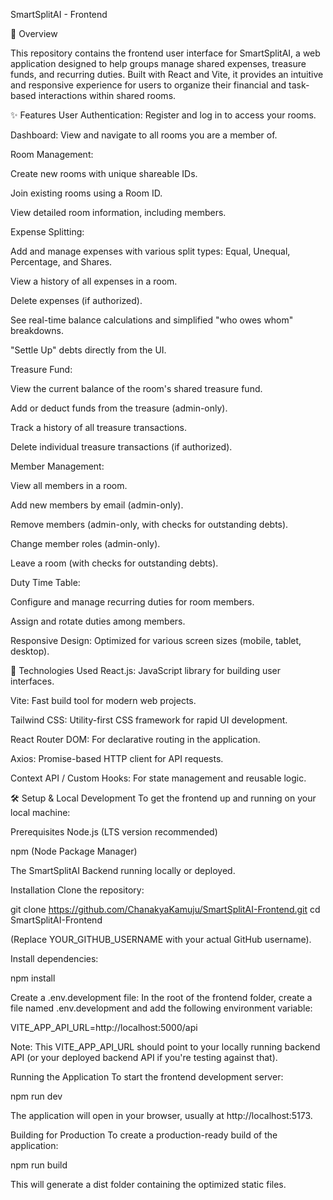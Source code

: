 SmartSplitAI - Frontend

📱 Overview

This repository contains the frontend user interface for SmartSplitAI, a web application designed to help groups manage shared expenses, treasure funds, and recurring duties. Built with React and Vite, it provides an intuitive and responsive experience for users to organize their financial and task-based interactions within shared rooms.

✨ Features
User Authentication: Register and log in to access your rooms.

Dashboard: View and navigate to all rooms you are a member of.

Room Management:

Create new rooms with unique shareable IDs.

Join existing rooms using a Room ID.

View detailed room information, including members.

Expense Splitting:

Add and manage expenses with various split types: Equal, Unequal, Percentage, and Shares.

View a history of all expenses in a room.

Delete expenses (if authorized).

See real-time balance calculations and simplified "who owes whom" breakdowns.

"Settle Up" debts directly from the UI.

Treasure Fund:

View the current balance of the room's shared treasure fund.

Add or deduct funds from the treasure (admin-only).

Track a history of all treasure transactions.

Delete individual treasure transactions (if authorized).

Member Management:

View all members in a room.

Add new members by email (admin-only).

Remove members (admin-only, with checks for outstanding debts).

Change member roles (admin-only).

Leave a room (with checks for outstanding debts).

Duty Time Table:

Configure and manage recurring duties for room members.

Assign and rotate duties among members.

Responsive Design: Optimized for various screen sizes (mobile, tablet, desktop).

🚀 Technologies Used
React.js: JavaScript library for building user interfaces.

Vite: Fast build tool for modern web projects.

Tailwind CSS: Utility-first CSS framework for rapid UI development.

React Router DOM: For declarative routing in the application.

Axios: Promise-based HTTP client for API requests.

Context API / Custom Hooks: For state management and reusable logic.

🛠️ Setup & Local Development
To get the frontend up and running on your local machine:

Prerequisites
Node.js (LTS version recommended)

npm (Node Package Manager)

The SmartSplitAI Backend running locally or deployed.

Installation
Clone the repository:

git clone https://github.com/ChanakyaKamuju/SmartSplitAI-Frontend.git
cd SmartSplitAI-Frontend

(Replace YOUR_GITHUB_USERNAME with your actual GitHub username).

Install dependencies:

npm install

Create a .env.development file:
In the root of the frontend folder, create a file named .env.development and add the following environment variable:

VITE_APP_API_URL=http://localhost:5000/api

Note: This VITE_APP_API_URL should point to your locally running backend API (or your deployed backend API if you're testing against that).

Running the Application
To start the frontend development server:

npm run dev

The application will open in your browser, usually at http://localhost:5173.

Building for Production
To create a production-ready build of the application:

npm run build

This will generate a dist folder containing the optimized static files.
